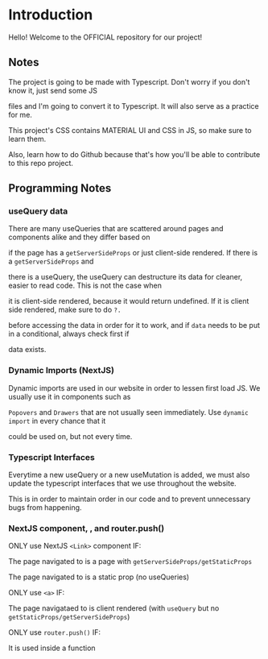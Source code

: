 # Introduction

Hello! Welcome to the OFFICIAL repository for our project!

## Notes

The project is going to be made with Typescript. Don't worry if you don't know it, just send some JS

files and I'm going to convert it to Typescript. It will also serve as a practice for me.

This project's CSS contains MATERIAL UI and CSS in JS, so make sure to learn them.

Also, learn how to do Github because that's how you'll be able to contribute to this repo project.

## Programming Notes

### useQuery data

There are many useQueries that are scattered around pages and components alike and they differ based on

if the page has a `getServerSideProps` or just client-side rendered. If there is a `getServerSideProps` and

there is a useQuery, the useQuery can destructure its data for cleaner, easier to read code. This is not the case when

it is client-side rendered, because it would return undefined. If it is client side rendered, make sure to do `?.`

before accessing the data in order for it to work, and if `data` needs to be put in a conditional, always check first if

data exists.

### Dynamic Imports (NextJS)

Dynamic imports are used in our website in order to lessen first load JS. We usually use it in components such as

`Popovers` and `Drawers` that are not usually seen immediately. Use `dynamic import` in every chance that it

could be used on, but not every time.

### Typescript Interfaces

Everytime a new useQuery or a new useMutation is added, we must also update the typescript interfaces that we use throughout the website.

This is in order to maintain order in our code and to prevent unnecessary bugs from happening.

### NextJS <Link> component, <a>, and router.push()

ONLY use NextJS `<Link>` component IF:

The page navigated to is a page with `getServerSideProps/getStaticProps`

The page navigated to is a static prop (no useQueries)

ONLY use `<a>` IF:

The page navigataed to is client rendered (with `useQuery` but no `getStaticProps/getServerSideProps`)

ONLY use `router.push()` IF:

It is used inside a function
